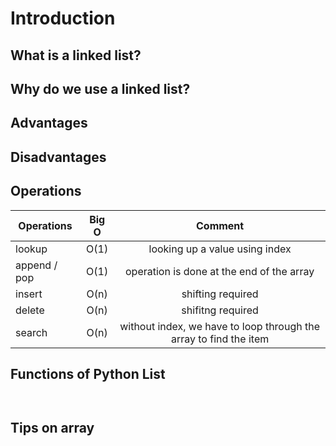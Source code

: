 # Introduction 

## What is a linked list?


## Why do we use a linked list?


## Advantages 




## Disadvantages 


## Operations
| Operations    | Big O  | Comment  |
| ------------- |:-------------:| :-------------:| 
| lookup        |  O(1)         |     looking up a value using index         |
| append / pop       | O(1)      |    operation is done at the end of the array                |
| insert        | O(n)      | shifting required     |
| delete        | O(n)      | shifitng required    |
| search        |O(n)       | without index, we have to loop through the array to find the item|

## Functions of Python List 
```python



```

## Tips on array


